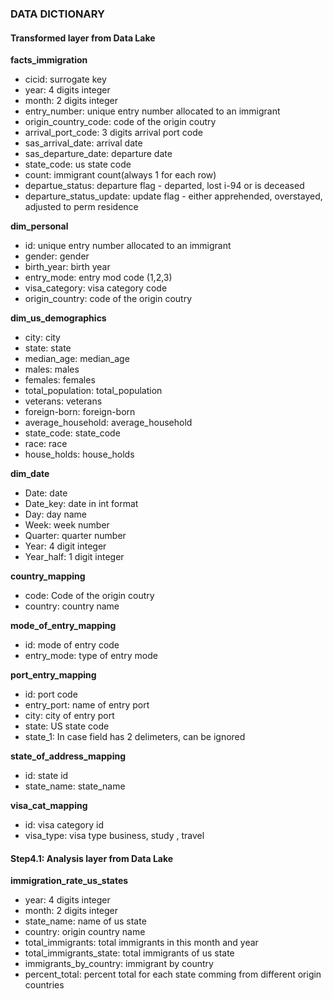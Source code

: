 ### DATA DICTIONARY

#### Transformed layer from Data Lake
**facts_immigration**
  - cicid: surrogate key
  - year: 4 digits integer
  - month: 2 digits integer
  - entry_number: unique entry number allocated to an immigrant  
  - origin_country_code: code of the origin coutry
  - arrival_port_code: 3 digits arrival port code
  - sas_arrival_date: arrival date
  - sas_departure_date: departure date 
  - state_code: us state code
  - count: immigrant count(always 1 for each row)
  - departue_status: departure flag - departed, lost i-94 or is deceased 
  - departure_status_update: update flag - either apprehended, overstayed, adjusted to perm residence

**dim_personal**
  - id: unique entry number allocated to an immigrant  
  - gender: gender
  - birth_year: birth year 
  - entry_mode: entry mod code (1,2,3)
  - visa_category: visa category code
  - origin_country: code of the origin coutry


**dim_us_demographics**
  - city: city
  - state: state
  - median_age: median_age
  - males: males
  - females: females
  - total_population: total_population
  - veterans: veterans
  - foreign-born: foreign-born
  - average_household: average_household
  - state_code: state_code
  - race: race
  - house_holds: house_holds


**dim_date**
 - Date: date 
 - Date_key: date in int format
 - Day: day name
 - Week: week number 
 - Quarter: quarter number
 - Year: 4 digit integer  
 - Year_half: 1 digit integer

**country_mapping**
 - code: Code of the origin coutry
 - country: country name

**mode_of_entry_mapping**
 - id: mode of entry code
 - entry_mode: type of entry mode

**port_entry_mapping**
 - id: port code
 - entry_port: name of entry port
 - city: city of entry port
 - state: US state code
 - state_1: In case field has 2 delimeters, can be ignored

**state_of_address_mapping**
 - id: state id
 - state_name: state_name

**visa_cat_mapping**
 - id: visa category id
 - visa_type: visa type business, study , travel


#### Step4.1:  Analysis layer from Data Lake

**immigration_rate_us_states**
 - year:  4 digits integer
 - month: 2 digits integer 
 - state_name: name of us state
 - country: origin country name
 - total_immigrants: total immigrants in this month and year
 - total_immigrants_state: total immigrants of us state
 - immigrants_by_country: immigrant by country
 - percent_total: percent total for each state comming from different origin countries